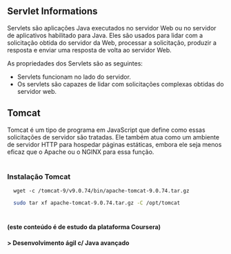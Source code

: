 ## Servlet Informations

Servlets são aplicações Java executados no servidor Web ou no servidor de aplicativos habilitado para Java. Eles são usados ​​para lidar com a solicitação obtida do servidor da Web, processar a solicitação, produzir a resposta e enviar uma resposta de volta ao servidor Web. 

As propriedades dos Servlets são as seguintes:

- Servlets funcionam no lado do servidor.
- Os servlets são capazes de lidar com solicitações complexas obtidas do servidor web.

## Tomcat

Tomcat é um tipo de programa em JavaScript que define como essas solicitações de servidor são tratadas. Ele também atua como um ambiente de servidor HTTP para hospedar páginas estáticas, embora ele seja menos eficaz que o Apache ou o NGINX para essa função.
#

### Instalação Tomcat


```base
  wget -c /tomcat-9/v9.0.74/bin/apache-tomcat-9.0.74.tar.gz
```
    

```bash
  sudo tar xf apache-tomcat-9.0.74.tar.gz -C /opt/tomcat
```


#

#### (este conteúdo é de estudo da plataforma Coursera)  
#### > Desenvolvimento ágil c/ Java avançado
